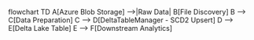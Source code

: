 flowchart TD
A[Azure Blob Storage] -->|Raw Data| B[File Discovery]
B --> C[Data Preparation]
C --> D[DeltaTableManager - SCD2 Upsert]
D --> E[Delta Lake Table]
E --> F[Downstream Analytics]
